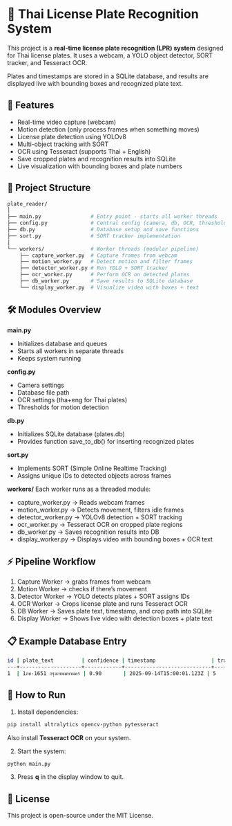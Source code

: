 # 🚗 Thai License Plate Recognition System

This project is a **real-time license plate recognition (LPR) system** designed for Thai license plates.
It uses a webcam, a YOLO object detector, SORT tracker, and Tesseract OCR.

Plates and timestamps are stored in a SQLite database, and results are displayed live with bounding boxes and recognized plate text.

## 📌 Features
- Real-time video capture (webcam)
- Motion detection (only process frames when something moves)
- License plate detection using YOLOv8
- Multi-object tracking with SORT
- OCR using Tesseract (supports Thai + English)
- Save cropped plates and recognition results into SQLite
- Live visualization with bounding boxes and plate numbers

## 📂 Project Structure
```bash
plate_reader/
│
├── main.py                # Entry point - starts all worker threads
├── config.py              # Central config (camera, db, OCR, thresholds)
├── db.py                  # Database setup and save functions
├── sort.py                # SORT tracker implementation
│
└── workers/               # Worker threads (modular pipeline)
    ├── capture_worker.py  # Capture frames from webcam
    ├── motion_worker.py   # Detect motion and filter frames
    ├── detector_worker.py # Run YOLO + SORT tracker
    ├── ocr_worker.py      # Perform OCR on detected plates
    ├── db_worker.py       # Save results to SQLite database
    └── display_worker.py  # Visualize video with boxes + text

```

## 🛠️ Modules Overview

**main.py**
- Initializes database and queues
- Starts all workers in separate threads
- Keeps system running

**config.py**
- Camera settings
- Database file path
- OCR settings (tha+eng for Thai plates)
- Thresholds for motion detection

**db.py**
- Initializes SQLite database (plates.db)
- Provides function save_to_db() for inserting recognized plates

**sort.py**
- Implements SORT (Simple Online Realtime Tracking)
- Assigns unique IDs to detected objects across frames

**workers/**
Each worker runs as a threaded module:
- capture_worker.py → Reads webcam frames
- motion_worker.py → Detects movement, filters idle frames
- detector_worker.py → YOLOv8 detection + SORT tracking
- ocr_worker.py → Tesseract OCR on cropped plate regions
- db_worker.py → Saves recognition results into DB
- display_worker.py → Displays video with bounding boxes + OCR text

## ⚡ Pipeline Workflow

1. Capture Worker → grabs frames from webcam
2. Motion Worker → checks if there’s movement
3. Detector Worker → YOLO detects plates + SORT assigns IDs
4. OCR Worker → Crops license plate and runs Tesseract OCR
5. DB Worker → Saves plate text, timestamp, and crop path into SQLite
6. Display Worker → Shows live video with detection boxes + plate text

## 📋 Example Database Entry

```bash
id | plate_text         | confidence | timestamp                  | track_id | image_path
---+--------------------+------------+----------------------------+----------+-----------------------
1  | 1กช-1651 กรุงเทพมหานคร | 0.90       | 2025-09-14T15:00:01.123Z | 5        | plate_crops/5_169.png

```

## 🚀 How to Run
1. Install dependencies:
```bash
pip install ultralytics opencv-python pytesseract
```
Also install **Tesseract OCR** on your system.

2. Start the system:
```bash
python main.py
```
3. Press **q** in the display window to quit.


## 📜 License
This project is open-source under the MIT License.
